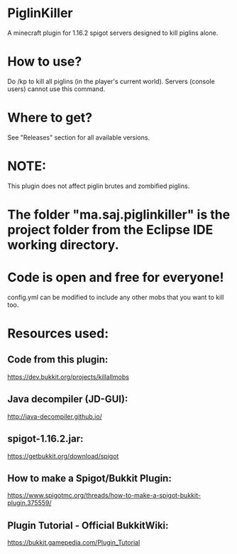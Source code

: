# PiglinKiller
A minecraft plugin for 1.16.2 spigot servers designed to kill piglins alone.

# How to use?
Do /kp to kill all piglins (in the player's current world).
Servers (console users) cannot use this command.

# Where to get?
See "Releases" section for all available versions.

# NOTE:
This plugin does not affect piglin brutes and zombified piglins.

# The folder "ma.saj.piglinkiller" is the project folder from the Eclipse IDE working directory.

# Code is open and free for everyone!
config.yml can be modified to include any other mobs that you want to kill too.

# Resources used:
## Code from this plugin:
https://dev.bukkit.org/projects/killallmobs
## Java decompiler (JD-GUI):
http://java-decompiler.github.io/
## spigot-1.16.2.jar:
https://getbukkit.org/download/spigot
## How to make a Spigot/Bukkit Plugin:
https://www.spigotmc.org/threads/how-to-make-a-spigot-bukkit-plugin.375559/
## Plugin Tutorial - Official BukkitWiki:
https://bukkit.gamepedia.com/Plugin_Tutorial
